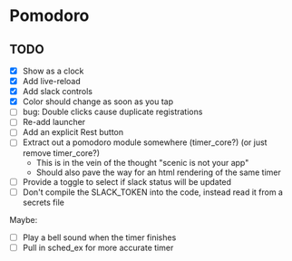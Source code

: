 # Pomodoro

## TODO

- [x] Show as a clock
- [x] Add live-reload
- [x] Add slack controls
- [x] Color should change as soon as you tap
- [ ] bug: Double clicks cause duplicate registrations
- [ ] Re-add launcher
- [ ] Add an explicit Rest button
- [ ] Extract out a pomodoro module somewhere (timer_core?) (or just remove timer_core?)
  - This is in the vein of the thought "scenic is not your app"
  - Should also pave the way for an html rendering of the same timer
- [ ] Provide a toggle to select if slack status will be updated
- [ ] Don't compile the SLACK_TOKEN into the code, instead read it from a secrets file

Maybe:
- [ ] Play a bell sound when the timer finishes
- [ ] Pull in sched_ex for more accurate timer
